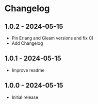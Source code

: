 # Changelog

## 1.0.2 - 2024-05-15

- Pin Erlang and Gleam versions and fix CI
- Add Changelog

## 1.0.1 - 2024-05-15

- Improve readme

## 1.0.0 - 2024-05-15

- Initial release
